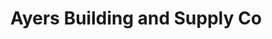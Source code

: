 ---
title: "Ayers Building and Supply Co"
url: /farmville-town/ayers-building-and-supply-co/
shop: hardware
---